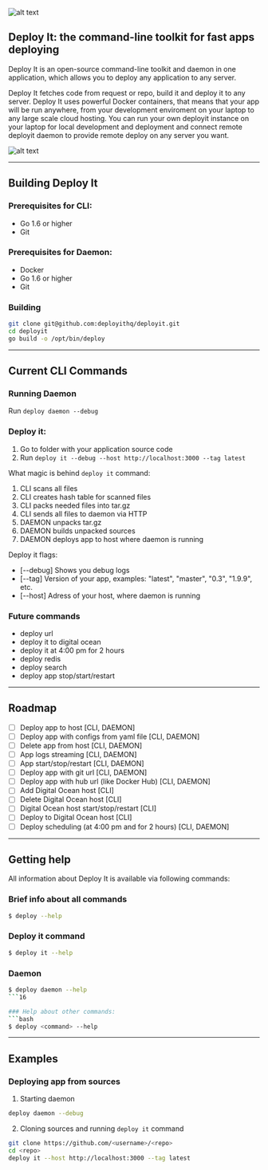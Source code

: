 ![alt text](https://deployit.co/images/deployit-logo.png "Logo")

## Deploy It: the command-line toolkit for fast apps deploying

Deploy It is an open-source command-line toolkit and daemon in one application, which allows you to deploy any application to any server.

Deploy It fetches code from request or repo, build it and deploy it to any server. 
Deploy It uses powerful Docker containers, that means that your app will be run anywhere, from your development enviroment on your laptop to any large scale cloud hosting. 
You can run your own deployit instance on your laptop for local development and deployment and connect remote deployit daemon to provide remote deploy on any server you want.

![alt text](https://deployit.co/images/cdn/intro-cli.png "Image")
___

## Building Deploy It

### Prerequisites for CLI:
- Go 1.6 or higher
- Git

### Prerequisites for Daemon:
- Docker
- Go 1.6 or higher
- Git

### Building
```bash
git clone git@github.com:deployithq/deployit.git
cd deployit
go build -o /opt/bin/deploy
```
___

## Current CLI Commands

### Running Daemon
Run `deploy daemon --debug`

### Deploy it:

1. Go to folder with your application source code
2. Run `deploy it --debug --host http://localhost:3000 --tag latest`

What magic is behind `deploy it` command:

1. CLI scans all files
2. CLI creates hash table for scanned files
3. CLI packs needed files into tar.gz
2. CLI sends all files to daemon via HTTP
3. DAEMON unpacks tar.gz
4. DAEMON builds unpacked sources
5. DAEMON deploys app to host where daemon is running

Deploy it flags:
* [--debug] Shows you debug logs
* [--tag] Version of your app, examples: "latest", "master", "0.3", "1.9.9", etc.
* [--host] Adress of your host, where daemon is running

### Future commands

* deploy url
* deploy it to digital ocean
* deploy it at 4:00 pm for 2 hours
* deploy redis
* deploy search <service>
* deploy app stop/start/restart
___

## Roadmap
- [ ] Deploy app to host [CLI, DAEMON]
- [ ] Deploy app with configs from yaml file [CLI, DAEMON] 
- [ ] Delete app from host [CLI, DAEMON]
- [ ] App logs streaming [CLI, DAEMON]
- [ ] App start/stop/restart [CLI, DAEMON]
- [ ] Deploy app with git url [CLI, DAEMON]
- [ ] Deploy app with hub url (like Docker Hub) [CLI, DAEMON]
- [ ] Add Digital Ocean host [CLI]
- [ ] Delete Digital Ocean host [CLI]
- [ ] Digital Ocean host start/stop/restart [CLI]
- [ ] Deploy to Digital Ocean host [CLI]
- [ ] Deploy scheduling (at 4:00 pm and for 2 hours) [CLI, DAEMON]
___

## Getting help

All information about Deploy It is available via following commands:

### Brief info about all commands
```bash
$ deploy --help
```

### Deploy it command
```bash
$ deploy it --help
```

### Daemon
```bash
$ deploy daemon --help
```16

### Help about other commands:
```bash
$ deploy <command> --help
```
___

## Examples

### Deploying app from sources

1. Starting daemon
```bash
deploy daemon --debug
```

2. Cloning sources and running `deploy it` command
```bash
git clone https://github.com/<username>/<repo>
cd <repo>
deploy it --host http://localhost:3000 --tag latest
```
